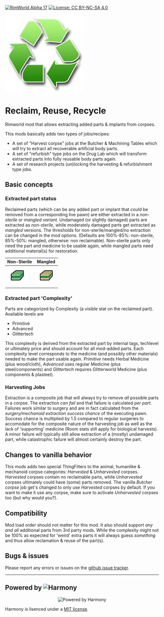 [![RimWorld Alpha 17](https://img.shields.io/badge/RimWorld-Alpha%2017-brightgreen.svg)](http://rimworldgame.com/) [![License: CC BY-NC-SA 4.0](https://img.shields.io/badge/License-CC%20BY--NC--SA%204.0-lightgrey.svg)](https://creativecommons.org/licenses/by-nc-sa/4.0/)

![Logo](https://raw.githubusercontent.com/DoctorVanGogh/ReclaimReuseRecycle/master/Textures/UI/Recycle.png)

# Reclaim, Reuse, Recycle

Rimworld mod that allows extracting added parts & implants from corpses.

This mods basically adds two types of jobs/recipes:

- A set of "Harvest corpse" jobs at the Butcher & Machining Tables which will try to extract all recoverable artificial body parts.
- A set of "refurbish" type jobs on the Drug Lab which will transform extracted parts into fully reusable body parts again.
- A set of research projects (un)locking the harvesting & refurbishment type jobs.

## Basic concepts

### Extracted part status

Reclaimed parts (which can be any added part or implant that _could_ be removed from a corresponding live pawn) are either extracted in a _non-sterile_ or _mangled variant_. Undamaged (or slightly damaged) parts are extracted as _non-sterile_, while moderately damaged parts get extracted as _mangled_ versions. The thresholds for non-sterile/mangled/no extraction can be changed in the mod options. (Defaults are 100%-85%: non-sterile, 85%-50%: mangled, otherwise: non reclaimable).
Non-sterile parts only need the part and medicine to be usable again, while mangled parts need additional material(s) for restoration.

Non-Sterile | Mangled
--- | ---
![Non-Sterile](https://github.com/DoctorVanGogh/ReclaimReuseRecycle/blob/master/Textures/Things/Item/BodyPart/NonSterile.png) | ![Mangled](https://github.com/DoctorVanGogh/ReclaimReuseRecycle/blob/master/Textures/Things/Item/BodyPart/Mangled.png)

### Extracted part 'Complexity'

Parts are categorized by Complexity (a visible stat on the reclaimed part). Available levels are

- Primitive
- Advanced
- Glittertech

This complexity is derived from the extracted part by internal tags, techlevel or ultimately price and should account for all mod-added parts.
Each complexity level corresponds to the medicine (and possibly other materials) needed to make the part usable again. _Primitive_ needs Herbal Medicine (plus wood/cloth), _Advanced_ uses regular Medicine (plus steel/components) and _Glittertech_ requires Glitterworld Medicine (plus components & plasteel).

### Harvesting Jobs

Extraction is a composite job that will always try to remove _all_ possible parts in a corpse.
The extraction _can fail_ and that failure is calculated _per part_. Failures work similar to surgery and are in fact calculated from the _surgery/mechanoid extraction success chance_ of the executing pawn. Success chance is multiplied by 1.5 compared to regular surgeries to accomodate for the composite nature of the harvesting job as well as the lack of 'supporting' medicine (Room stats still apply for biological harvests).
A minor failure will typically still allow extraction of a (mostly) undamaged part, while catastrophic failure will almost certainly destroy the part.

## Changes to vanilla behavior

This mods adds two special ThingFilters to the animal, humanlike & mechanoid corpse categories: _Harvested_ & _Unharvested_ corpses.
_Harvested_ corpses contain no reclaimable parts, while _Unharvested_ corpses ultimately could have (some) parts removed.
The vanilla _Butcher corpse_ job get's changed to only use _Harvested_ corpses by default. If you want to make it use any corpse, make sure to activate
_Unharvested_ corpses too (but why would you?).

## Compatibility

Mod load order should not matter for this mod. It also should support _any and all_ additional parts from 3rd party mods.
While the complexity might not be 100% as expected for 'weird' extra parts it will always guess _something_ and thus allow reclamation & reuse of the part(s).

## Bugs & issues

Please report any errors or issues on the [github issue tracker](https://github.com/DoctorVanGogh/ReclaimReuseRecycle/issues).

---

## Powered by ![Harmony](https://github.com/pardeike/Harmony)

<p align="center">
<img alt="Powered by Harmony" src="https://camo.githubusercontent.com/074bf079275fa90809f51b74e9dd0deccc70328f/68747470733a2f2f7332342e706f7374696d672e6f72672f3538626c31727a33392f6c6f676f2e706e67" />
</p>

Harmony is lisenced under a [MIT license](https://raw.githubusercontent.com/pardeike/Harmony/master/LICENSE).
